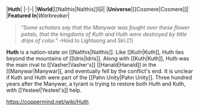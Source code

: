 |**Huth**|
|-|-|
|**World**|[[Nalthis\|Nalthis]]🐱︎|
|**Universe**|[[Cosmere\|Cosmere]]|
|**Featured In**|*Warbreaker*|

>“*Some scholars say that the Manywar was fought over these ﬂower petals, that the kingdoms of Kuth and Huth were destroyed by little drips of color.*”
\-Hoid to Lightsong and Siri.[1]


**Huth** is a nation-state on [[Nalthis\|Nalthis]]. Like [[Kuth\|Kuth]], Huth lies beyond the mountains of [[Idris\|Idris]].
Along with [[Kuth\|Kuth]], Huth was the main rival to [[Vasher\|Vasher's]] [[Hanald\|Hanald]] in the [[Manywar\|Manywar]], and eventually fell by the conflict's end. It is unclear if Kuth and Huth were part of the [[Pahn Unity\|Pahn Unity]].
Three hundred years after the Manywar, a tyrant is trying to restore both Huth and Kuth, with [[Yesteel\|Yesteel's]] help.



https://coppermind.net/wiki/Huth
